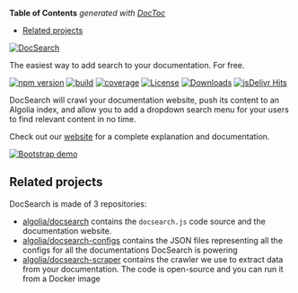 <!-- START doctoc generated TOC please keep comment here to allow auto update -->
<!-- DON'T EDIT THIS SECTION, INSTEAD RE-RUN doctoc TO UPDATE -->
**Table of Contents**  *generated with [DocToc](https://github.com/thlorenz/doctoc)*

- [Related projects](#related-projects)

<!-- END doctoc generated TOC please keep comment here to allow auto update -->

[![DocSearch][1]][8]

The easiest way to add search to your documentation. For free.

[![npm version][2]](https://npmjs.org/package/docsearch.js)
[![build][3]](https://travis-ci.org/algolia/docsearch)
[![coverage][4]](https://coveralls.io/github/algolia/docsearch)
[![License][5]](./LICENSE)
[![Downloads][6]](https://npm-stat.com/charts.html?package=docsearch.js)
[![jsDelivr Hits][7]](https://www.jsdelivr.com/package/npm/docsearch.js)

DocSearch will crawl your documentation website, push its content to an Algolia
index, and allow you to add a dropdown search menu for your users to find
relevant content in no time.

Check out our [website][8] for a complete explanation and documentation.

[![Bootstrap demo][9]][8]

## Related projects

DocSearch is made of 3 repositories:

- [algolia/docsearch][10] contains the `docsearch.js` code source and the
  documentation website.
- [algolia/docsearch-configs][11] contains the JSON files representing all the
  configs for all the documentations DocSearch is powering
- [algolia/docsearch-scraper][12] contains the crawler we use to extract data
  from your documentation. The code is open-source and you can run it from
  a Docker image

[1]: ./.github/docsearch-logo.svg
[2]: https://img.shields.io/npm/v/docsearch.js.svg?style=flat-square
[3]: https://img.shields.io/travis/algolia/docsearch/master.svg?style=flat-square
[4]: https://img.shields.io/coveralls/algolia/docsearch/master.svg?style=flat-square
[5]: https://img.shields.io/badge/license-MIT-green.svg?style=flat-square
[6]: https://img.shields.io/npm/dm/docsearch.js.svg?style=flat-square
[7]: https://data.jsdelivr.com/v1/package/npm/docsearch.js/badge
[8]: https://community.algolia.com/docsearch/
[9]: ./.github/demo.gif
[10]: https://github.com/algolia/docsearch
[11]: https://github.com/algolia/docsearch-configs
[12]: https://github.com/algolia/docsearch-scraper

